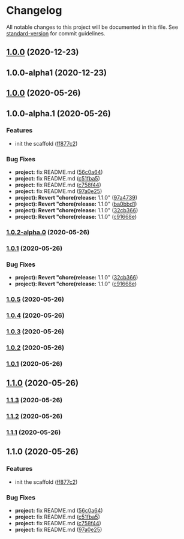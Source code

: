 # Changelog

All notable changes to this project will be documented in this file. See [standard-version](https://github.com/conventional-changelog/standard-version) for commit guidelines.

## [1.0.0](https://github.com/arieltlm/test-component/compare/v1.0.0-alpha1...v1.0.0) (2020-12-23)

## 1.0.0-alpha1 (2020-12-23)

## [1.0.0](https://code.mlamp.cn///compare/v1.0.0-alpha.1...v1.0.0) (2020-05-26)

## 1.0.0-alpha.1 (2020-05-26)


### Features

* init the scaffold ([ff877c2](https://code.mlamp.cn///commit/ff877c29fa33559decdf189469e7f0024a21f7d0))


### Bug Fixes

* **project:** fix README.md ([56c0a64](https://code.mlamp.cn///commit/56c0a6425443b29cf1cc49747caaf914453a814e))
* **project:** fix README.md ([c51fba5](https://code.mlamp.cn///commit/c51fba521ab8ec84fd7046b458c7bd418fbb4517))
* **project:** fix README.md ([c758f44](https://code.mlamp.cn///commit/c758f44d0b70f447c096d32aee8e5b22bc495be7))
* **project:** fix README.md ([97a0e25](https://code.mlamp.cn///commit/97a0e2506a627a247ffe3367bbb09ffe5240bbaa))
* **project): Revert "chore(release:** 1.1.0" ([97a4739](https://code.mlamp.cn///commit/97a47399742b12fa44f3a1bbee77982b3dc6dcb5))
* **project): Revert "chore(release:** 1.1.0" ([ba0bbd1](https://code.mlamp.cn///commit/ba0bbd1a46c0afe7a7c41dea5287e805ec5f45d9))
* **project): Revert "chore(release:** 1.1.0" ([32cb366](https://code.mlamp.cn///commit/32cb366a55cce1f46a620f267504021d439f8f2b))
* **project): Revert "chore(release:** 1.1.0" ([c91668e](https://code.mlamp.cn///commit/c91668ebf6a3ad9545daf9a74069d1c17cc4a2ca))

### [1.0.2-alpha.0](https://code.mlamp.cn///compare/v1.0.1...v1.0.2-alpha.0) (2020-05-26)

### [1.0.1](https://code.mlamp.cn///compare/v1.0.5...v1.0.1) (2020-05-26)


### Bug Fixes

* **project): Revert "chore(release:** 1.1.0" ([32cb366](https://code.mlamp.cn///commit/32cb366a55cce1f46a620f267504021d439f8f2b))
* **project): Revert "chore(release:** 1.1.0" ([c91668e](https://code.mlamp.cn///commit/c91668ebf6a3ad9545daf9a74069d1c17cc4a2ca))

### [1.0.5](https://code.mlamp.cn///compare/v1.0.4...v1.0.5) (2020-05-26)

### [1.0.4](https://code.mlamp.cn///compare/v1.1.4-alpha.0...v1.0.4) (2020-05-26)

### [1.0.3](https://code.mlamp.cn///compare/v1.1.4-alpha.0...v1.0.3) (2020-05-26)

### [1.0.2](https://code.mlamp.cn///compare/v1.1.4-alpha.0...v1.0.2) (2020-05-26)

### [1.0.1](https://code.mlamp.cn///compare/v1.1.4-alpha.0...v1.0.1) (2020-05-26)

## [1.1.0](https://code.mlamp.cn///compare/v1.1.4-alpha.0...v1.1.0) (2020-05-26)

### [1.1.3](https://code.mlamp.cn///compare/v1.1.2...v1.1.3) (2020-05-26)

### [1.1.2](https://code.mlamp.cn///compare/v1.1.1...v1.1.2) (2020-05-26)

### [1.1.1](https://code.mlamp.cn///compare/v1.1.0...v1.1.1) (2020-05-26)

## 1.1.0 (2020-05-26)


### Features

* init the scaffold ([ff877c2](https://code.mlamp.cn///commit/ff877c29fa33559decdf189469e7f0024a21f7d0))


### Bug Fixes

* **project:** fix README.md ([56c0a64](https://code.mlamp.cn///commit/56c0a6425443b29cf1cc49747caaf914453a814e))
* **project:** fix README.md ([c51fba5](https://code.mlamp.cn///commit/c51fba521ab8ec84fd7046b458c7bd418fbb4517))
* **project:** fix README.md ([c758f44](https://code.mlamp.cn///commit/c758f44d0b70f447c096d32aee8e5b22bc495be7))
* **project:** fix README.md ([97a0e25](https://code.mlamp.cn///commit/97a0e2506a627a247ffe3367bbb09ffe5240bbaa))
